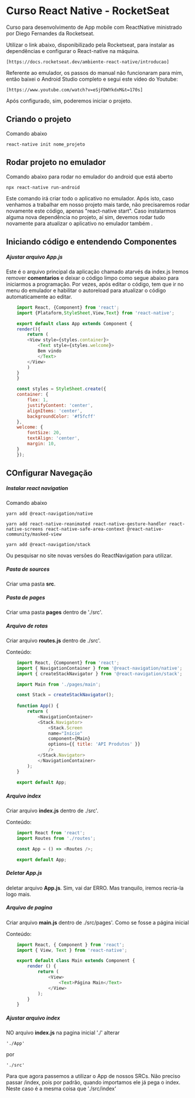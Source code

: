 # Curso React Native - RocketSeat
Curso para desenvolvimento de App mobile com ReactNative ministrado por Diego Fernandes da Rocketseat.

Utilizar o link abaixo, disponibilizado pela Rocketseat, para instalar as dependências e configurar o React-native na máquina.

	[https://docs.rocketseat.dev/ambiente-react-native/introducao]

Referente ao emulador, os passos do manual não funcionaram para mim, então baixei o Android Studio completo e segui este vídeo do Youtube:
	
	[https://www.youtube.com/watch?v=eSjFDWYkdxM&t=170s]

Após configurado, sim, poderemos iniciar o projeto.
## Criando o projeto
Comando abaixo
	
	react-native init nome_projeto

## Rodar projeto no emulador
Comando abaixo para rodar no emulador do android que está aberto

    npx react-native run-android

Este comando irá criar todo o aplicativo no emulador. Após isto, caso venhamos a trabalhar em nosso projeto mais tarde, não precisaremos rodar novamente este código, apenas "react-native start".
Caso instalarmos alguma nova dependência no projeto, aí sim, devemos rodar tudo novamente para atualizar o aplicativo no emulador também .

## Iniciando código e entendendo Componentes 

##### Ajustar arquivo App.js
Este é o arquivo principal da aplicação chamado atarvés da index.js
Iremos remover **comentarios** e deixar o código limpo como segue abaixo para iniciarmos a programação.
Por vezes, após editar o código, tem que ir no menu do emulador e habilitar o autoreload para atualizar o código automaticamente ao editar.

```js
    import React, {Component} from 'react';
    import {Plataform,StyleSheet,View,Text} from 'react-native';

    export default class App extends Component {
    render(){
        return (
        <View style={styles.container}>
            <Text style={styles.welcome}>
            Bem vindo
            </Text>
        </View>
        )
    }
    }

    const styles = StyleSheet.create({
    container: {
        flex: 1,
        justifyContent: 'center',
        alignItems: 'center',
        backgroundColor: '#f5fcff'
    },
    welcome: {
        fontSize: 20,
        textAlign: 'center',
        margin: 10,
    }
    });

```

## COnfigurar Navegação

##### Instalar react navigation
Comando abaixo

    yarn add @react-navigation/native

    yarn add react-native-reanimated react-native-gesture-handler react-native-screens react-native-safe-area-context @react-native-community/masked-view
    
    yarn add @react-navigation/stack

Ou pesquisar no site novas versões do ReactNavigation para utilizar.

##### Pasta de sources
Criar uma pasta **src**.

##### Pasta de pages
Criar uma pasta **pages** dentro de './src'.

##### Arquivo de rotas
Criar arquivo **routes.js** dentro de ./src'.

Conteúdo: 

```js
    import React, {Component} from 'react';
    import { NavigationContainer } from '@react-navigation/native';
    import { createStackNavigator } from '@react-navigation/stack';

    import Main from './pages/main';

    const Stack = createStackNavigator();
    
    function App() {
        return (
            <NavigationContainer>
            <Stack.Navigator>
                <Stack.Screen 
                name="Início" 
                component={Main} 
                options={{ title: 'API Produtos' }}
                />
            </Stack.Navigator>
            </NavigationContainer>
        );
    }
    
    export default App;
```

##### Arquivo index
Criar arquivo **index.js** dentro de ./src'.

Conteúdo: 

```js
    import React from 'react';
    import Routes from './routes';

    const App = () => <Routes />;

    export default App;

```

##### Deletar App.js
deletar arquivo **App.js**. Sim, vai dar ERRO. Mas tranquilo, iremos recria-la logo mais.

##### Arquivo de pagina
Criar arquivo **main.js** dentro de ./src/pages'. Como se fosse a página inicial

Conteúdo: 

```js
    import React, { Component } from 'react';
    import { View, Text } from 'react-native';

    export default class Main extends Component {
        render () { 
            return (
                <View>
                    <Text>Página Main</Text>
                </View>
            );
        }
    }
```
##### Ajustar arquivo index
NO arquivo **index.js** na pagina inicial './' alterar

    './App'

por 

    './src'

Para que agora passemos a utilizar o App de nossos SRCs.
Nâo preciso passar /index, pois por padrão, quando importamos ele já pega o index. Neste caso é a mesma coisa que './src/index'



